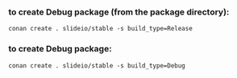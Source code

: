 ### to create Debug package (from the package directory):
```
conan create . slideio/stable -s build_type=Release
```
### to create Debug package:
```
conan create . slideio/stable -s build_type=Debug
```